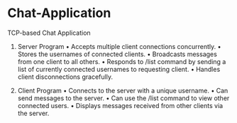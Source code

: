 # Chat-Application
TCP-based Chat Application

1. Server Program
• Accepts multiple client connections concurrently.
• Stores the usernames of connected clients.
• Broadcasts messages from one client to all others.
• Responds to /list command by sending a list of currently connected usernames to
requesting client.
• Handles client disconnections gracefully.

2. Client Program
• Connects to the server with a unique username.
• Can send messages to the server.
• Can use the /list command to view other connected users.
• Displays messages received from other clients via the server.
